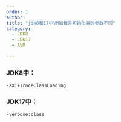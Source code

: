 ```yaml
---
order: 1
author: 
title: "jdk8和17中VM加载并初始化类的参数不同"
category:
  - JDK8
  - JDK17
  - AVM

---
```


### JDK8中：

```livescript
-XX:+TraceClassLoading 
```

### JDK17中：

```livescript
-verbose:class
```


